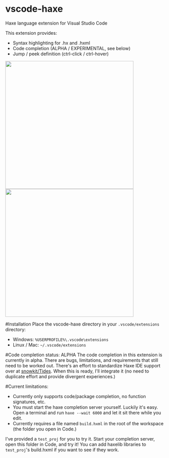 # vscode-haxe
Haxe language extension for Visual Studio Code

This extension provides:
- Syntax highlighting for .hx and .hxml
- Code completion (ALPHA / EXPERIMENTAL, see below)
- Jump / peek definition (ctrl-click / ctrl-hover)

<img src="https://lh3.googleusercontent.com/-ekHamgDiuZM/VnOd05QH04I/AAAAAAAAO4I/cfu718KBlO8/s1600/test.gif" width=400>
<img src="https://lh3.googleusercontent.com/-0cTfJGLLrpk/VoBPk4GAz_I/AAAAAAAAPKs/bWvpJBDjwnA/s400/definition_peek.gif" width=400>

#Installation
Place the vscode-haxe directory in your `.vscode/extensions` directory:
- Windows: `%USERPROFILE%\.vscode\extensions`
- Linux / Mac: `~/.vscode/extensions`

#Code completion status: ALPHA
The code completion in this extension is currently in alpha. There are bugs, limitations, and requirements that still need to be worked out. There's an effort to standardize Haxe IDE support over at [snowkit/Tides](https://github.com/snowkit/tides). When this is ready, I'll integrate it (no need to duplicate effort and provide divergent experiences.)

#Current limitations:
- Currently only supports code/package completion, no function signatures, etc.
- You must start the haxe completion server yourself. Luckily it's easy. Open a terminal and run `haxe --wait 6000` and let it sit there while you edit.
- Currently requires a file named `build.hxml` in the root of the workspace (the folder you open in Code.)

I've provided a `test_proj` for you to try it. Start your completion server, open this folder in Code, and try it! You can add haxelib libraries to `test_proj`'s build.hxml if you want to see if they work.
